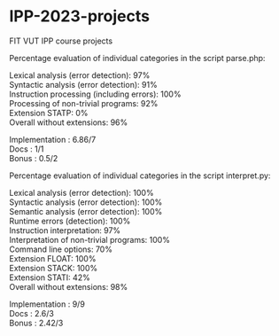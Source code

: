 # IPP-2023-projects

FIT VUT IPP course projects


Percentage evaluation of individual categories in the script parse.php:

Lexical analysis (error detection): 97% \
Syntactic analysis (error detection): 91% \
Instruction processing (including errors): 100% \
Processing of non-trivial programs: 92% \
Extension STATP: 0% \
Overall without extensions: 96% 

Implementation : 6.86/7 \
Docs : 1/1 \
Bonus : 0.5/2 

Percentage evaluation of individual categories in the script interpret.py:

Lexical analysis (error detection): 100% \
Syntactic analysis (error detection): 100% \
Semantic analysis (error detection): 100% \
Runtime errors (detection): 100% \
Instruction interpretation: 97% \
Interpretation of non-trivial programs: 100% \
Command line options: 70% \
Extension FLOAT: 100% \
Extension STACK: 100% \
Extension STATI: 42% \
Overall without extensions: 98% 


Implementation : 9/9 \
Docs : 2.6/3 \
Bonus : 2.42/3 
